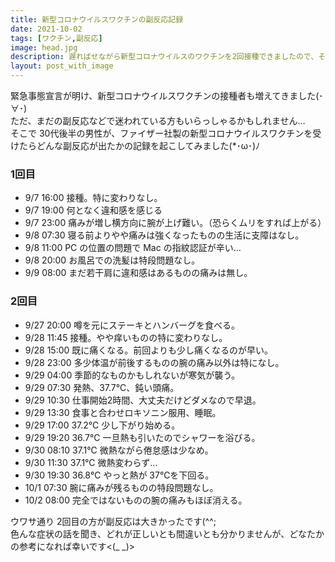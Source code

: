 ```yaml
---
title: 新型コロナウイルスワクチンの副反応記録
date: 2021-10-02
tags: [ワクチン,副反応]
image: head.jpg
description: 遅ればせながら新型コロナウイルスのワクチンを2回接種できましたので、その際の副反応を記録しておきたいと思います！
layout: post_with_image
---
```


緊急事態宣言が明け、新型コロナウイルスワクチンの接種者も増えてきました(･∀･)  
ただ、まだの副反応などで迷われている方もいらっしゃるかもしれません…  
そこで 30代後半の男性が、ファイザー社製の新型コロナウイルスワクチンを受けたらどんな副反応が出たかの記録を起こしてみました(*･ω･)ﾉ

### 1回目

- 9/7 16:00 接種。特に変わりなし。
- 9/7 19:00 何となく違和感を感じる
- 9/7 23:00 痛みが増し横方向に腕が上げ難い。（恐らくムリをすれば上がる）
- 9/8 07:30 寝る前よりやや痛みは強くなったものの生活に支障はなし。
- 9/8 11:00 PC の位置の問題で Mac の指紋認証が辛い…
- 9/8 20:00 お風呂での洗髪は特段問題なし。
- 9/9 08:00 まだ若干肩に違和感はあるものの痛みは無し。

### 2回目

- 9/27 20:00 噂を元にステーキとハンバーグを食べる。
- 9/28 11:45 接種。やや痒いものの特に変わりなし。
- 9/28 15:00 既に痛くなる。前回よりも少し痛くなるのが早い。
- 9/28 23:00 多少体温が前後するものの腕の痛み以外は特になし。
- 9/29 04:00 季節的なものかもしれないが寒気が襲う。
- 9/29 07:30 発熱、37.7℃、鈍い頭痛。
- 9/29 10:30 仕事開始2時間、大丈夫だけどダメなので早退。
- 9/29 13:30 食事と合わせロキソニン服用、睡眠。
- 9/29 17:00 37.2℃ 少し下がり始める。
- 9/29 19:20 36.7℃ 一旦熱も引いたのでシャワーを浴びる。
- 9/30 08:10 37.1℃ 微熱ながら倦怠感は少なめ。
- 9/30 11:30 37.1℃ 微熱変わらず…
- 9/30 19:30 36.8℃ やっと熱が 37℃を下回る。
- 10/1 07:30 腕に痛みが残るものの特段問題なし。
- 10/2 08:00 完全ではないものの腕の痛みもほぼ消える。

ウワサ通り 2回目の方が副反応は大きかったです(^^;  
色んな症状の話を聞き、どれが正しいとも間違いとも分かりませんが、どなたかの参考になれば幸いです<(_ _)>